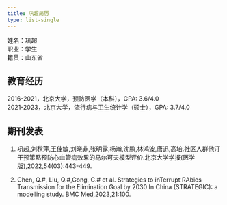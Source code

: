 ```yaml
---
title: 巩超简历
type: list-single
---
```


姓名：巩超\
职业：学生\
籍贯：山东省

## 教育经历

2016-2021，北京大学，预防医学（本科），GPA: 3.6/4.0\
2021-2023，北京大学，流行病与卫生统计学（硕士），GPA: 3.7/4.0

## 期刊发表

1. 巩超,刘秋萍,王佳敏,刘晓非,张明露,杨瀚,沈鹏,林鸿波,唐迅,高培.社区人群他汀干预策略预防心血管病效果的马尔可夫模型评价.北京大学学报(医学版),2022,54(03):443-449.

1. Chen, Q.#, Liu, Q.#,Gong, C.# et al. Strategies to inTerrupt RAbies Transmission for the Elimination Goal by 2030 In China (STRATEGIC): a modelling study. BMC Med,2023,21:100.









